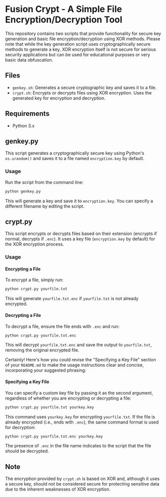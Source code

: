 # Fusion Crypt - A Simple File Encryption/Decryption Tool

This repository contains two scripts that provide functionality for secure key generation and basic file encryption/decryption using XOR methods. Please note that while the key generation script uses cryptographically secure methods to generate a key, XOR encryption itself is not secure for serious security applications but can be used for educational purposes or very basic data obfuscation.

## Files

- `genkey.sh`: Generates a secure cryptographic key and saves it to a file.
- `crypt.sh`: Encrypts or decrypts files using XOR encryption. Uses the generated key for encryption and decryption.

## Requirements

- Python 3.x

## genkey.py

This script generates a cryptographically secure key using Python's `os.urandom()` and saves it to a file named `encryption.key` by default.

### Usage

Run the script from the command line:
```bash
python genkey.py
```
This will generate a key and save it to `encryption.key`. You can specify a different filename by editing the script.

## crypt.py

This script encrypts or decrypts files based on their extension (encrypts if normal, decrypts if `.enc`). It uses a key file (`encryption.key` by default) for the XOR encryption process.

### Usage

#### Encrypting a File

To encrypt a file, simply run:
```bash
python crypt.py yourfile.txt
```
This will generate `yourfile.txt.enc` if `yourfile.txt` is not already encrypted.

#### Decrypting a File

To decrypt a file, ensure the file ends with `.enc` and run:
```bash
python crypt.py yourfile.txt.enc
```
This will decrypt `yourfile.txt.enc` and save the output to `yourfile.txt`, removing the original encrypted file.

Certainly! Here's how you could revise the "Specifying a Key File" section of your `README.md` to make the usage instructions clear and concise, incorporating your suggested phrasing:


#### Specifying a Key File

You can specify a custom key file by passing it as the second argument, regardless of whether you are encrypting or decrypting a file:
```bash
python crypt.py yourfile.txt yourkey.key
```
This command uses `yourkey.key` for encrypting `yourfile.txt`. If the file is already encrypted (i.e., ends with `.enc`), the same command format is used for decryption:
```bash
python crypt.py yourfile.txt.enc yourkey.key
```
The presence of `.enc` in the file name indicates to the script that the file should be decrypted.

## Note

The encryption provided by `crypt.sh` is based on XOR and, although it uses a secure key, should not be considered secure for protecting sensitive data due to the inherent weaknesses of XOR encryption.
